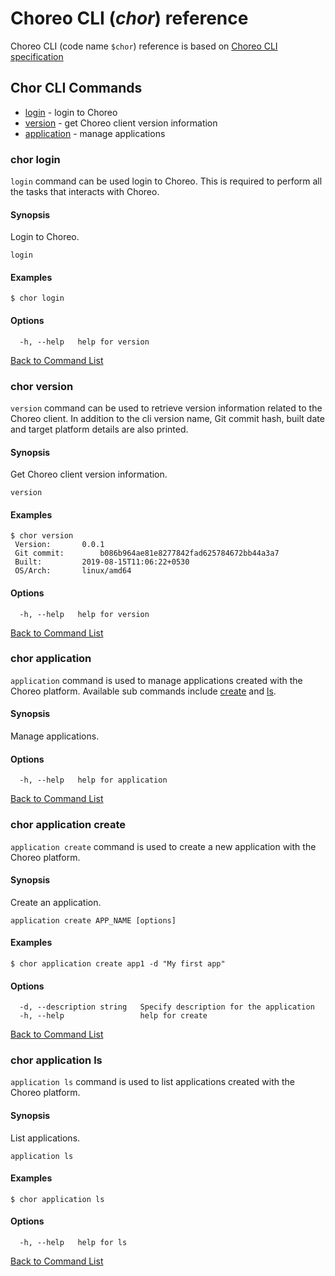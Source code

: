 # Choreo CLI (*chor*) reference

Choreo CLI (code name `$chor`) reference is based on [Choreo CLI specification](spec.md)

## Chor CLI Commands
- [login](#chor-login) - login to Choreo
- [version](#chor-version) - get Choreo client version information
- [application](#chor-application) - manage applications

### chor login

`login` command can be used login to Choreo. This is required to
perform all the tasks that interacts with Choreo.

#### Synopsis

Login to Choreo.

```
login
```

#### Examples

```
$ chor login
```

#### Options

```
  -h, --help   help for version
```

[Back to Command List](#chor-cli-commands)

### chor version

`version` command can be used to retrieve version information 
related to the Choreo client. In addition to the cli version name, 
Git commit hash, built date and target platform details are also printed.

#### Synopsis

Get Choreo client version information.

```
version
```

#### Examples

```
$ chor version
 Version:		0.0.1
 Git commit:		b086b964ae81e8277842fad625784672bb44a3a7
 Built:			2019-08-15T11:06:22+0530
 OS/Arch:		linux/amd64
```

#### Options

```
  -h, --help   help for version
```

[Back to Command List](#chor-cli-commands)

### chor application

`application` command is used to manage applications created with the Choreo platform. 
Available sub commands include [create](#chor-application-create) and [ls](#chor-application-ls).

#### Synopsis

Manage applications.

#### Options

```
  -h, --help   help for application
```

[Back to Command List](#chor-cli-commands)

### chor application create

`application create` command is used to create a new application with the Choreo platform.

#### Synopsis

Create an application.

```
application create APP_NAME [options]
```

#### Examples

```
$ chor application create app1 -d "My first app"
```

#### Options

```
  -d, --description string   Specify description for the application
  -h, --help                 help for create
```

[Back to Command List](#chor-cli-commands)

### chor application ls

`application ls` command is used to list applications created with the Choreo platform.

#### Synopsis

List applications.

```
application ls
```

#### Examples

```
$ chor application ls
```

#### Options

```
  -h, --help   help for ls
```

[Back to Command List](#chor-cli-commands)
